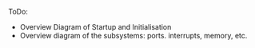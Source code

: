 ToDo:
- Overview Diagram of Startup and Initialisation
- Overview diagram of the subsystems: ports. interrupts, memory, etc.